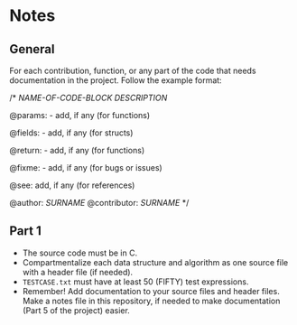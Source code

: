 # Notes

## General

For each contribution, function, or any part of the code that needs documentation in the project. Follow the example format:

/* _NAME-OF-CODE-BLOCK_
_DESCRIPTION_

@params:
    - add, if any (for functions)

@fields:
    - add, if any (for structs)

@return:
    - add, if any (for functions)

@fixme:
    - add, if any (for bugs or issues)

@see: add, if any (for references)

@author: _SURNAME_
@contributor: _SURNAME_
*/

## Part 1

- The source code must be in C.
- Compartmentalize each data structure and algorithm as one source file with a header file (if needed).
- `TESTCASE.txt` must have at least 50 (FIFTY) test expressions.
- Remember! Add documentation to your source files and header files. Make a notes file in this repository, if needed to make documentation (Part 5 of the project) easier.
